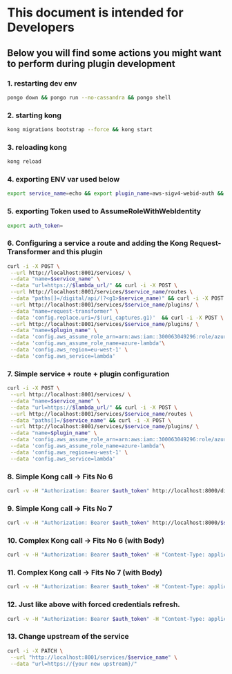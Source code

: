 # This document is intended for Developers
## Below you will find some actions you might want to perform during plugin development

### 1. restarting dev env
```sh
pongo down && pongo run --no-cassandra && pongo shell
```

### 2. starting kong
```sh
kong migrations bootstrap --force && kong start
```

### 3. reloading kong
```sh
kong reload
```

### 4. exporting ENV var used below
```sh
export service_name=echo && export plugin_name=aws-sigv4-webid-auth && export lambda_url={your lambda function url}
```

### 5. exporting Token used to AssumeRoleWithWebIdentity
```sh
export auth_token=
```


### 6. Configuring a service a route and adding the Kong Request-Transformer and this plugin
```sh
curl -i -X POST \
 --url http://localhost:8001/services/ \
 --data "name=$service_name" \
 --data "url=https://$lambda_url/" && curl -i -X POST \
 --url http://localhost:8001/services/$service_name/routes \
 --data "paths[]=/digital/api/(?<g1>$service_name)" && curl -i -X POST \
 --url http://localhost:8001/services/$service_name/plugins/ \
 --data "name=request-transformer" \
 --data 'config.replace.uri=/$(uri_captures.g1)'  && curl -i -X POST \
 --url http://localhost:8001/services/$service_name/plugins/ \
 --data "name=$plugin_name" \
 --data 'config.aws_assume_role_arn=arn:aws:iam::300063049296:role/azure-lambda' \
 --data 'config.aws_assume_role_name=azure-lambda'\
 --data 'config.aws_region=eu-west-1' \
 --data 'config.aws_service=lambda' 
```

### 7. Simple service + route + plugin configuration
```sh
curl -i -X POST \
 --url http://localhost:8001/services/ \
 --data "name=$service_name" \
 --data "url=https://$lambda_url/" && curl -i -X POST \
 --url http://localhost:8001/services/$service_name/routes \
 --data "paths[]=/$service_name" && curl -i -X POST \
 --url http://localhost:8001/services/$service_name/plugins/ \
 --data "name=$plugin_name" \
 --data 'config.aws_assume_role_arn=arn:aws:iam::300063049296:role/azure-lambda' \
 --data 'config.aws_assume_role_name=azure-lambda'\
 --data 'config.aws_region=eu-west-1' \
 --data 'config.aws_service=lambda' 
```

### 8. Simple Kong call -> Fits No 6
```sh
curl -v -H "Authorization: Bearer $auth_token" http://localhost:8000/digital/api/$service_name 
```

### 9. Simple Kong call -> Fits No 7
```sh
curl -v -H "Authorization: Bearer $auth_token" http://localhost:8000/$service_name
```

### 10. Complex Kong call -> Fits No 6 (with Body)
```sh
curl -v -H "Authorization: Bearer $auth_token" -H "Content-Type: application/json" http://localhost:8000/digital/api/$service_name?query=true --data '{"username":"xyz","password":"xyz"}' 
```


### 11. Complex Kong call -> Fits No 7 (with Body)  
```sh
curl -v -H "Authorization: Bearer $auth_token" -H "Content-Type: application/json" http://localhost:8000/$service_name?query=true --data '{"username":"xyz","password":"xyz"}' 
```


### 12. Just like above with forced credentials refresh.
```sh
curl -v -H "Authorization: Bearer $auth_token" -H "Content-Type: application/json" -H "x-sts-refresh: true" http://localhost:8000/digital/api/$service_name?query=true --data '{"username":"xyz","password":"xyz"}' 
```

### 13. Change upstream of the service
```sh
curl -i -X PATCH \
 --url "http://localhost:8001/services/$service_name" \
 --data "url=https://{your new upstream}/"
```

